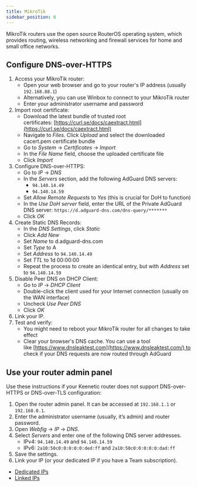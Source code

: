 ```yaml
---
title: MikroTik
sidebar_position: 6
---
```


MikroTik routers use the open source RouterOS operating system, which provides routing, wireless networking and firewall services for home and small office networks.

## Configure DNS-over-HTTPS

1. Access your MikroTik router:
    - Open your web browser and go to your router's IP address (usually `192.168.88.1`)
    - Alternatively, you can use Winbox to connect to your MikroTik router
    - Enter your administrator username and password
1. Import root certificate:
    - Download the latest bundle of trusted root certificates: [https://curl.se/docs/caextract.html](https://curl.se/docs/caextract.html)
    - Navigate to *Files*. Click *Upload* and select the downloaded cacert.pem certificate bundle
    - Go to *System* → *Certificates* → *Import*
    - In the *File Name* field, choose the uploaded certificate file
    - Click *Import*
1. Configure DNS-over-HTTPS:
    - Go to *IP* → *DNS*
    - In the *Servers* section, add the following AdGuard DNS servers:
        - `94.140.14.49`
        - `94.140.14.59`
    - Set *Allow Remote Requests* to *Yes* (this is crucial for DoH to function)
    - In the *Use DoH server* field, enter the URL of the Private AdGuard DNS server: `https://d.adguard-dns.com/dns-query/*******`
    - Click *OK*
1. Create Static DNS Records:
    - In the *DNS Settings*, click *Static*
    - Click *Add New*
    - Set *Name* to d.adguard-dns.com
    - Set *Type* to A
    - Set *Address* to `94.140.14.49`
    - Set *TTL* to 1d 00:00:00
    - Repeat the process to create an identical entry, but with *Address* set to `94.140.14.59`
1. Disable Peer DNS on DHCP Client:
    - Go to *IP* → *DHCP Client*
    - Double-click the client used for your Internet connection (usually on the WAN interface)
    - Uncheck *Use Peer DNS*
    - Click *OK*
1. Link your IP.
1. Test and verify:
    - You might need to reboot your MikroTik router for all changes to take effect
    - Clear your browser's DNS cache. You can use a tool like [https://www.dnsleaktest.com](https://www.dnsleaktest.com/) to check if your DNS requests are now routed through AdGuard

## Use your router admin panel

Use these instructions if your Keenetic router does not support DNS-over-HTTPS or DNS-over-TLS configuration:

1. Open the router admin panel. It can be accessed at `192.168.1.1` or `192.168.0.1`.
1. Enter the administrator username (usually, it’s admin) and router password.
1. Open *Webfig* → *IP* → *DNS*.
1. Select *Servers* and enter one of the following DNS server addresses.
    - IPv4: `94.140.14.49` and `94.140.14.59`
    - IPv6: `2a10:50c0:0:0:0:0:ded:ff` and `2a10:50c0:0:0:0:0:dad:ff`
1. Save the settings.
1. Link your IP (or your dedicated IP if you have a Team subscription).

- [Dedicated IPs](/private-dns/connect-devices/other-options/dedicated-ip.md)
- [Linked IPs](/private-dns/connect-devices/other-options/linked-ip.md)
